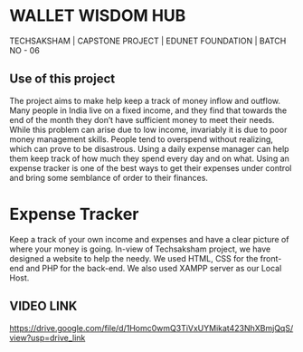 # WALLET WISDOM HUB
TECHSAKSHAM | CAPSTONE PROJECT | EDUNET FOUNDATION | BATCH NO - 06

## Use of this project
The project aims to make help keep a track of money inflow and outflow. Many people in India live on a fixed income, and they find that towards the end of the month they don’t have sufficient money to meet their needs. While this problem can arise due to low income, invariably it is due to poor money management skills. People tend to overspend without realizing, which can prove to be disastrous. Using a daily expense manager can help them keep track of how much they spend every day and on what. Using an expense tracker is one of the best ways to get their expenses under control and bring some semblance of order to their finances.
# Expense Tracker
Keep a track of your own income and expenses and have a clear picture of where your money is going.
In-view of Techsaksham project, we have designed a website to help the needy. We used HTML, CSS for the front-end and PHP for the back-end. We also used XAMPP server as our Local Host.

## VIDEO LINK
https://drive.google.com/file/d/1Homc0wmQ3TiVxUYMikat423NhXBmjQqS/view?usp=drive_link
